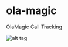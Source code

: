 # ola-magic
OlaMagic Call Tracking

![alt tag](https://travis-ci.org/macchiatow/ola-magic.svg?branch=master)
